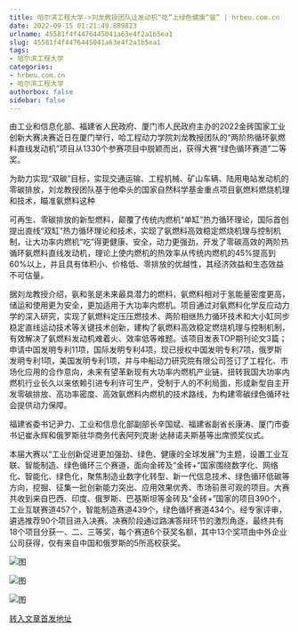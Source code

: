 ```yaml
---
title: 哈尔滨工程大学->刘龙教授团队让发动机“吃”上绿色健康“餐” | hrbeu.com.cn
date: 2022-09-15 01:21:49.889823
urlname: 45581f4f4476445041a63e4f2a1b5ea1
slug: 45581f4f4476445041a63e4f2a1b5ea1
tags: 
- 哈尔滨工程大学
categories:
- hrbeu.com.cn
- 哈尔滨工程大学
authorbox: false
sidebar: false
---
```

由工业和信息化部、福建省人民政府、厦门市人民政府主办的2022金砖国家工业创新大赛决赛近日在厦门举行，哈工程动力学院刘龙教授团队的“两阶热循环氨燃料直线发动机”项目从1330个参赛项目中脱颖而出，获得大赛“绿色循环赛道”二等奖。

为助力实现“双碳”目标，实现交通运输、工程机械、矿山车辆、陆用电站发动机的零碳排放，刘龙教授团队基于他牵头的国家自然科学基金重点项目氨燃料燃烧机理和技术，瞄准氨燃料这种
<!--more-->
可再生、零碳排放的新型燃料，颠覆了传统内燃机“单缸”热力循环理论，国际首创提出直线“双缸”热力循环理论和技术，实现了氨燃料高效稳定燃烧机理与控制机制，让大功率内燃机“吃”得更健康、安全，动力更强劲，开发了零碳高效的两阶热循环氨燃料直线发动机，理论上使内燃机的热效率从传统内燃机的45%提高到60%以上，并且具有体积小、价格低、零排放的优越性，其经济效益和生态效益不可估量。

据刘龙教授介绍，氨和氢是未来最具潜力的燃料，氨燃料相对于氢能量密度更高，储运和使用更为安全，更加适用于大功率内燃机。项目通过对氨燃料化学反应动力学的深入研究，实现了氨燃料定压压燃技术、两阶相继热力循环技术和大小缸同步稳定直线运动技术等关键技术创新，建构了氨燃料高效稳定燃烧机理与控制机制，有效解决了氨燃料发动机难着火、效率低等难题。该项目发表TOP期刊论文3篇；申请中国发明专利11项，国际发明专利4项，现已授权中国发明专利7项，俄罗斯发明专利1项，美国发明专利1项，并与中船动力研究院有限公司签订了工程化、市场化应用的合作意向，未来有望革新现有大功率内燃机产业链，扭转我国大功率内燃机行业长久以来依赖引进专利许可生产，受制于人的不利局面，形成新型自主开发零碳排放、高功率密度、高效氨燃料内燃机的技术路线，为构建零碳绿色循环社会提供动力保障。

福建省委书记尹力、工业和信息化部副部长辛国斌、福建省副省长康涛、厦门市委书记崔永辉和俄罗斯驻华商务代表阿列克谢·达赫诺夫斯基等出席颁奖仪式。  

本届大赛以“工业创新促进更加强劲、绿色、健康的全球发展”为主题，设置工业互联、智能制造、绿色循环三个赛道，面向金砖及“金砖+”国家围绕数字化、网络化、智能化、绿色化，聚焦制造业数字化转型、新一代信息技术、绿色循环低碳等方向，挖掘、征集一批创新能力突出、应用效果优秀、市场前景可观的项目。大赛共收到来自巴西、印度、俄罗斯、巴基斯坦等金砖及“金砖+”国家的项目390个，工业互联赛道457个，智能制造赛道439个，绿色循环赛道434个。经专家评审，遴选推荐90个项目进入决赛。决赛阶段通过路演答辩环节的激烈角逐，最终共有18个项目分获一、二、三等奖，每个赛道6个获奖名额，其中13个奖项由中外企业公司获得，仅有来自中国和俄罗斯的5所高校获奖。

![图](http://gongxue.cn/__local/F/9E/1E/2B72375C9B0AE51579B015F49B3_123ABBA7_3A8B5.jpg)

![图](http://gongxue.cn/__local/3/97/E8/7B53FA4AA1657C992D4326B8BB5_58D2C060_39199.jpg)

![图](http://gongxue.cn/__local/2/72/32/B0ACB36C7B92293199A2AEE03E8_9C7FA773_24A35.jpg)

[转入文章首发地址](http://gongxue.cn/info/1141/72864.htm)